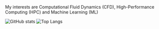 My interests are Computational Fluid Dynamics (CFD), High-Performance Computing (HPC) and Machine Learning (ML)

<!---
maruthinh/maruthinh is a ✨ special ✨ repository because its `README.md` (this file) appears on your GitHub profile.
You can click the Preview link to take a look at your changes.
--->

![GitHub stats](https://github-readme-stats.vercel.app/api?username=maruthinh&show_icons=true&theme=tokyonight) ![Top Langs](https://github-readme-stats.vercel.app/api/top-langs/?username=maruthinh&theme=tokyonight&count_private=true)



